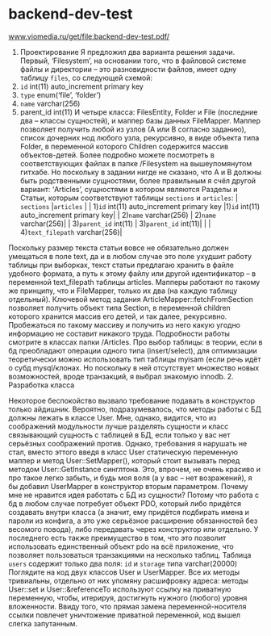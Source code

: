 # backend-dev-test
www.viomedia.ru/get/file:backend-dev-test.pdf/


1.	Проектирование
Я предложил два варианта решения задачи. Первый, ‘Filesystem’, на основании того, что в файловой системе файлы и директории – это разновидности файлов, имеет одну таблицу `files`, со следующей схемой:
1.	`id` int(11) auto_increment primary key
2.	`type` enum(‘file’, ‘folder’)
3.	`name` varchar(256)
4.	parent_id int(11)
И четыре класса: FilesEntity, Folder и File (последние два – классы сущностей), и маппер базы данных FileMapper. Маппер позволяет получить любой из узлов (А или B согласно заданию), список дочерних нод любого узла, рекурсивно, в виде объекта типа Folder, в переменной которого Children содержится массив объектов-детей. Более подробно можете посмотреть в соответствующих файлах в папке /Filesystem на вышеупомянутом гитхабе.
Но поскольку в задании нигде не сказано, что А и B должны быть родственными сущностями, более правильным я счёл другой вариант: ‘Articles’, сущностями в котором являются Разделы и Статьи, которым соответствуют таблицы `sections` и `articles`:
| `sections`    |`articles`     |
| 1)`id` int(11) auto_increment primary key |1)`id` int(11) auto_increment primary key|
| 2)`name` varchar(256) | 2)`name` varchar(256)|
| 3)`parent_id` int(11) | 3)`parent_id` int(11)|
|  | 4)`text_filepath` varchar(256)|

Поскольку размер текста статьи вовсе не обязательно должен умещаться в поле text, да и в любом случае это поле ухудшит работу таблицы при выборках, текст статьи предлагаю хранить в файле удобного формата, а путь к этому файлу или другой идентификатор – в переменной text_filepath таблицы articles. 
Мапперы работают по такому же принципу, что и FileMapper, только их два (на каждую таблицу отдельный). Ключевой метод задания ArticleMapper::fetchFromSection позволяет получить объект типа Section, в переменной children которого хранится массив его детей, и так далее, рекурсивно. Пробежаться по такому массиву и получить из него какую угодно информацию не составит никакого труда. 
Подробности работы смотрите в классах папки /Articles.
Про выбор таблицы: в теории, если в бд преобладают операции одного типа (insert/select), для оптимизации теоретически можно использовать тип таблицы myisam (если речь идёт о субд mysql/клонах. Но поскольку в ней отсутствует множество новых возможностей, вроде транзакций, я выбрал знакомую innodb.
2.	Разработка класса

Некоторое беспокойство вызвало требование подавать в конструктор только  айдишник. Вероятно, подразумевалось, что методы работы с БД должны лежать в классе User. Мне, однако, видится, что из соображений модульности лучше разделять сущности и класс связывающий сущность с таблицей в БД, если только у вас нет серьёзных соображений против. Однако, требования я нарушать не стал, вместо эттого введя в класс User статическую переменную  маппер и метод User::SetMapper(), который стоит вызывать перед методом User::GetInstance синглтона. Это, впрочем, не очень красиво и про такое легко забыть, и будь моя воля (а у вас – нет возражений), я бы добавил UserMapper в конструктор вторым параметром. Почему мне не нравится идея работать с БД из сущности? Потому что работа с бд в любом случае потребует объект PDO, который либо придётся создавать внутри класса (а значит, ему придётся подбирать имена и пароли из конфига, а это уже серьёзное расширение обязанностей без весомого повода), либо передавать через конструктор или отдельно. У последнего есть также преимущество в том, что это позволит использовать единственный объект pdo на всё приложение, что позволяет пользоваться транзакциями на несколько таблиц.
Таблица `users` содержит только два поля: `id` и `storage` типа varchar(20000)
Поглядите на код двух классов User и UserMapper. Все их методы тривиальны, отдельно от них упомяну  расшифровку адреса: методы User::set и User::&referenceTo используют ссылку на приватную переменную, чтобы, итерируя, достигнуть нужного (любого) уровня вложенности. Ввиду того, что прямая замена переменной-носителя ссылки повлечет уничтожение приватной переменной, код вышел слегка запутанным.
